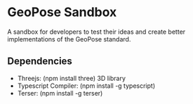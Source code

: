 # GeoPose Sandbox

A sandbox for developers to test their ideas and create better implementations of the GeoPose standard.

## Dependencies

* Threejs: (npm install three) 3D library
* Typescript Compiler: (npm install -g typescript)
* Terser: (npm install -g terser)

